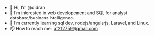 - 👋 Hi, I’m @qidran
- 👀 I’m interested in web developement and SQL for analyst database/business intelligence.
- 🌱 I’m currently learning sql dev, nodejs/angularjs, Laravel, and Linux.
- 📫 How to reach me : af212759@gmail.com

